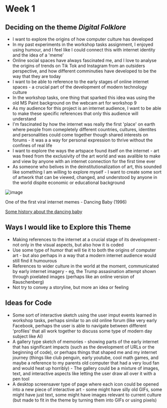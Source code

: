 # Week 1

## Deciding on the theme ***Digital Folklore***
- I want to explore the origins of how computer culture has developed
- In my past experiments in the workshop tasks assignment, I enjoyed using humour, and I feel like I could connect this with internet identity and the idea of a 'meme'
- Online social spaces have always fascinated me, and I love to analyse the origins of trends on Tik Tok and Instagram from an outsiders perspective, and how different comminuties have developed to be the way that they are today
- I want to be able to reference to the early stages of online internet spaces - a crucial part of the development of modern technology culture
- In the workshop tasks, one thing that sparked this idea was using the old MS Paint background on the webcam art for workshop 9
- As my audience for this project is an internet audience, I want to be able to make these specific references that only this audience will understand
- I'm fascinated by how the internet was really the first 'place' on earth where people from comepletely different countries, cultures, identites and personalities could come together though shared interests on forums - it was a a way for personal expression to thrive without the confines of real life
- I want to explore the ways the artspace found itself on the internet - art was freed from the exclusivity of the art world and was avalible to make and view by anyone with an internet connection for the first time ever
- As someone who belives in the deinstitutionalization of art, this sounded like something I am willing to explore myself - I want to create some sort of artwork that can be viewed, changed, and understood by anyone in the world dispite economic or educational background


![image](https://github.com/user-attachments/assets/f44f1192-4907-4404-9157-b9910b63b879)

One of the first viral internet memes - Dancing Baby (1996)

[Some history about the dancing baby](https://techcrunch.com/2014/06/15/a-brief-history-of-the-dancing-baby-meme/)

## Ways I would like to Explore this Theme
- Making references to the internet at a crucial stage of its development - not only in the visual aspects, but also how it is coded
- Use some type of humor that will tie it to both the origins of computer art - but also perhaps in a way that a modern internet audience would still find it humourous
- References to wider culture in the world at the moment, communicated by early internet imagery - eg, the Trump assasination attempt shown through pixelated images (perhaps like an online version of Rauschenberg)
- Not try to convey a storyline, but more an idea or feeling

## Ideas for Code
- Some sort of interactive sketch using the user imput events learned in workshop tasks, perhaps similar to an old online forum (like very early Facebook, perhaps the user is able to navigate between different 'profiles' that all work together to discuss some type of modern day subject like AI)
- A gallery type sketch of memories - showing parts of the early internet that has significant impacts (such as the development of URLs or the beginning of code), or perhaps things that shaped me and my internet journey (things like club penguin, early youtube, cool math games, and maybe a reference to my parents old computer that had a very loud fan and would heat up horribly) - The gallery could be a mixture of images, text, and interactive aspects like letting the user draw all over it with a pen tool
- A desktop screensaver type of page where each icon could be opened into a new piece of interactive art - some might have silly old GIFs, some might have just text, some might have images relevant to current culture (but made to fit in the theme by turning them into GIFs or using pixels)

